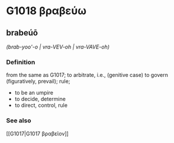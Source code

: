 # G1018 βραβεύω

## brabeúō

_(brab-yoo'-o | vra-VEV-oh | vra-VAVE-oh)_

### Definition

from the same as G1017; to arbitrate, i.e., (genitive case) to govern (figuratively, prevail); rule; 

- to be an umpire
- to decide, determine
- to direct, control, rule

### See also

[[G1017|G1017 βραβεῖον]]

